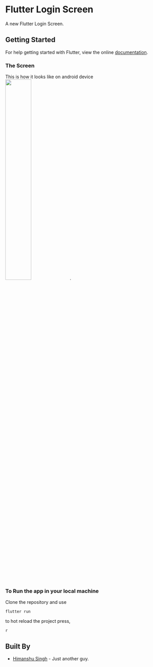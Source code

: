 # Flutter Login Screen

A new Flutter Login Screen.

## Getting Started

For help getting started with Flutter, view the online
[documentation](https://flutter.io/).

### The Screen

This is how it looks like on android device
<br/>
<img src="https://github.com/hi-manshu/Flutter-Login-Screen/blob/master/assets/Screenshot_20180421-173154.jpg" width="40%">.

### To Run the app in your local machine

Clone the repository and use
```
flutter run
```
to hot reload the project press,
```
r
```
## Built By

* [Himanshu Singh](http://www.github.com/hi-manshu) - Just another guy.
